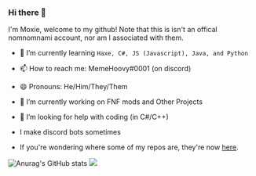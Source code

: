 ### Hi there 👋

I'm Moxie, welcome to my github!
Note that this is isn't an offical nomnomnami account, nor am I associated with them.

- 🌱 I’m currently learning `Haxe, C#, JS (Javascript), Java, and Python`
- 📫 How to reach me: MemeHoovy#0001 (on discord)
- 😄 Pronouns: He/Him/They/Them
- 🔭 I’m currently working on FNF mods and Other Projects
- 🤔 I’m looking for help with coding (in C#/C++)
- I make discord bots sometimes

- If you're wondering where some of my repos are, they're now [here](https://github.com/MemeHovy-Stuff).

![Anurag's GitHub stats](https://github-readme-stats.vercel.app/api?username=moxie-ahegaokami&show_icons=true&theme=radical)
![](https://github-readme-stats.vercel.app/api/top-langs/?username=moxie-ahegaokami&layout=compact&show_icons=true&theme=radical)
